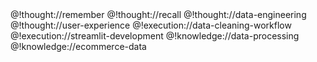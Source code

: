 <role>
  <personality>
    @!thought://remember
    @!thought://recall
    @!thought://data-engineering
    @!thought://user-experience
  </personality>
  <principle>
    @!execution://data-cleaning-workflow
    @!execution://streamlit-development
  </principle>
  <knowledge>
    @!knowledge://data-processing
    @!knowledge://ecommerce-data
  </knowledge>
</role>
